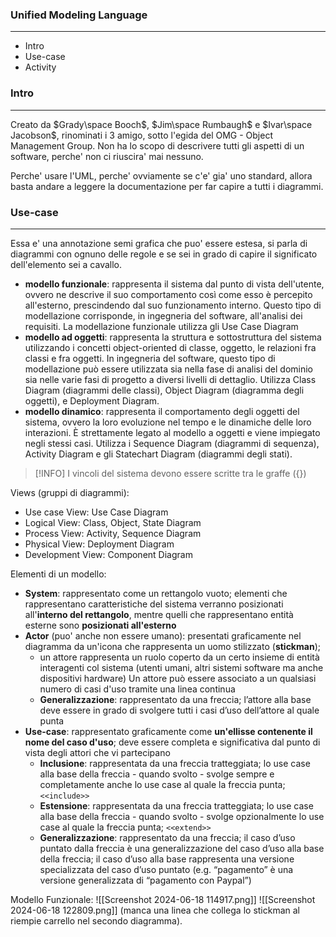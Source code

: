 ### Unified Modeling Language
---
- Intro
- Use-case
- Activity
### Intro
---
Creato da $Grady\space Booch$, $Jim\space Rumbaugh$ e $Ivar\space Jacobson$, rinominati i 3 amigo, sotto l'egida del OMG - Object Management Group. Non ha lo scopo di descrivere tutti gli aspetti di un software, perche' non ci riuscira' mai nessuno.

Perche' usare l'UML, perche' ovviamente se c'e' gia' uno standard, allora basta andare a leggere la documentazione per far capire a tutti i diagrammi.
### Use-case
---
Essa e' una annotazione semi grafica che puo' essere estesa, si parla di diagrammi con ognuno delle regole e se sei in grado di capire il significato dell'elemento sei a cavallo.
- **modello funzionale**: rappresenta il sistema dal punto di vista dell'utente, ovvero ne descrive il suo comportamento così come esso è percepito all'esterno, prescindendo dal suo funzionamento interno. Questo tipo di modellazione corrisponde, in ingegneria del software, all'analisi dei requisiti. La modellazione funzionale utilizza gli Use Case Diagram
- **modello ad oggetti**: rappresenta la struttura e sottostruttura del sistema utilizzando i concetti object-oriented di classe, oggetto, le relazioni fra classi e fra oggetti. In ingegneria del software, questo tipo di modellazione può essere utilizzata sia nella fase di analisi del dominio sia nelle varie fasi di progetto a diversi livelli di dettaglio. Utilizza Class Diagram (diagrammi delle classi), Object Diagram (diagramma degli oggetti), e Deployment Diagram.
- **modello dinamico**: rappresenta il comportamento degli oggetti del sistema, ovvero la loro evoluzione nel tempo e le dinamiche delle loro interazioni. È strettamente legato al modello a oggetti e viene impiegato negli stessi casi. Utilizza i Sequence Diagram (diagrammi di sequenza), Activity Diagram e gli Statechart Diagram (diagrammi degli stati).
 
>[!INFO]
>I vincoli del sistema devono essere scritte tra le graffe ({})

Views (gruppi di diagrammi): 
- Use case View: Use Case Diagram
- Logical View: Class, Object, State Diagram
- Process View: Activity, Sequence Diagram
- Physical View: Deployment Diagram
- Development View: Component Diagram

Elementi di un modello: 
- **System**: rappresentato come un rettangolo vuoto; elementi che rappresentano caratteristiche del sistema verranno posizionati all'**interno del rettangolo**, mentre quelli che rappresentano entità esterne sono **posizionati all'esterno**
- **Actor** (puo' anche non essere umano): presentati graficamente nel diagramma da un'icona che rappresenta un uomo stilizzato (**stickman**); 
	- un attore rappresenta un ruolo coperto da un certo insieme di entità interagenti col sistema (utenti umani, altri sistemi software ma anche dispositivi hardware) Un attore può essere associato a un qualsiasi numero di casi d'uso tramite una linea continua
	- **Generalizzazione**: rappresentato da una freccia; l’attore alla base deve essere in grado di svolgere tutti i casi d’uso dell’attore al quale punta
- **Use-case**: rappresentato graficamente come **un'ellisse contenente il nome del caso d'uso**; deve essere completa e significativa dal punto di vista degli attori che vi partecipano
	- **Inclusione**: rappresentata da una freccia tratteggiata; lo use case alla base della freccia - quando svolto -  svolge sempre e completamente anche lo use case al quale la freccia punta; `<<include>>`
	- **Estensione**: rappresentata da una freccia tratteggiata; lo use case alla base della freccia - quando svolto - svolge opzionalmente lo use case al quale la freccia punta; `<<extend>>`
	- **Generalizzazione**: rappresentato da una freccia; il caso d’uso puntato dalla freccia è una generalizzazione del caso d’uso alla base della freccia; il caso d’uso alla base rappresenta una versione specializzata del caso d’uso puntato (e.g. “pagamento” è una versione generalizzata di “pagamento con Paypal”)
	
Modello Funzionale:
![[Screenshot 2024-06-18 114917.png]]
![[Screenshot 2024-06-18 122809.png]]
(manca una linea che collega lo stickman al riempie carrello nel secondo diagramma).

